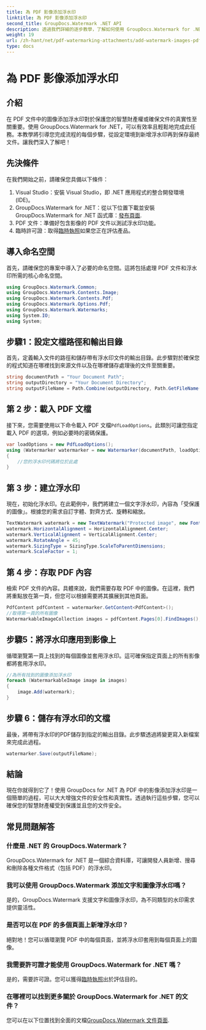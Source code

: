 ```yaml
---
title: 為 PDF 影像添加浮水印
linktitle: 為 PDF 影像添加浮水印
second_title: GroupDocs.Watermark .NET API
description: 透過我們詳細的逐步教學，了解如何使用 GroupDocs.Watermark for .NET 在 PDF 文件中的影像添加浮水印。輕鬆保護您的 PDF。
weight: 19
url: /zh-hant/net/pdf-watermarking-attachments/add-watermark-images-pdf/
type: docs
---
```

# 為 PDF 影像添加浮水印

## 介紹
在 PDF 文件中的圖像添加浮水印對於保護您的智慧財產權或確保文件的真實性至關重要。使用 GroupDocs.Watermark for .NET，可以有效率且輕鬆地完成此任務。本教學將引導您完成流程的每個步驟，從設定環境到新增浮水印再到保存最終文件。讓我們深入了解吧！
## 先決條件
在我們開始之前，請確保您具備以下條件：
1. Visual Studio：安裝 Visual Studio，即 .NET 應用程式的整合開發環境 (IDE)。
2.  GroupDocs.Watermark for .NET：從以下位置下載並安裝 GroupDocs.Watermark for .NET 函式庫：[發布頁面](https://releases.groupdocs.com/Watermark/net/).
3. PDF 文件：準備好包含影像的 PDF 文件以測試浮水印功能。
4. 臨時許可證：取得[臨時執照](https://purchase.groupdocs.com/temporary-license/)如果您正在評估產品。
## 導入命名空間
首先，請確保您的專案中導入了必要的命名空間。這將包括處理 PDF 文件和浮水印所需的核心命名空間。
```csharp
using GroupDocs.Watermark.Common;
using GroupDocs.Watermark.Contents.Image;
using GroupDocs.Watermark.Contents.Pdf;
using GroupDocs.Watermark.Options.Pdf;
using GroupDocs.Watermark.Watermarks;
using System.IO;
using System;
```
## 步驟1：設定文檔路徑和輸出目錄
首先，定義輸入文件的路徑和儲存帶有浮水印文件的輸出目錄。此步驟對於確保您的程式知道在哪裡找到來源文件以及在哪裡儲存處理後的文件至關重要。
```csharp
string documentPath = "Your Document Path";
string outputDirectory = "Your Document Directory";
string outputFileName = Path.Combine(outputDirectory, Path.GetFileName(documentPath));
```
## 第 2 步：載入 PDF 文檔
接下來，您需要使用以下命令載入 PDF 文檔`PdfLoadOptions`。此類別可讓您指定載入 PDF 的選項，例如必要時的密碼保護。
```csharp
var loadOptions = new PdfLoadOptions();
using (Watermarker watermarker = new Watermarker(documentPath, loadOptions))
{
    //您的浮水印代碼將位於此處
}
```
## 第 3 步：建立浮水印
現在，初始化浮水印。在此範例中，我們將建立一個文字浮水印，內容為「受保護的圖像」。根據您的需求自訂字體、對齊方式、旋轉和縮放。
```csharp
TextWatermark watermark = new TextWatermark("Protected image", new Font("Arial", 8));
watermark.HorizontalAlignment = HorizontalAlignment.Center;
watermark.VerticalAlignment = VerticalAlignment.Center;
watermark.RotateAngle = 45;
watermark.SizingType = SizingType.ScaleToParentDimensions;
watermark.ScaleFactor = 1;
```
## 第 4 步：存取 PDF 內容
檢索 PDF 文件的內容。具體來說，我們需要存取 PDF 中的圖像。在這裡，我們將重點放在第一頁，但您可以根據需要將其擴展到其他頁面。
```csharp
PdfContent pdfContent = watermarker.GetContent<PdfContent>();
//取得第一頁的所有圖像
WatermarkableImageCollection images = pdfContent.Pages[0].FindImages();
```
## 步驟5：將浮水印應用到影像上
循環瀏覽第一頁上找到的每個圖像並套用浮水印。這可確保指定頁面上的所有影像都將套用浮水印。
```csharp
//為所有找到的圖像添加浮水印
foreach (WatermarkableImage image in images)
{
    image.Add(watermark);
}
```
## 步驟 6：儲存有浮水印的文檔
最後，將帶有浮水印的PDF儲存到指定的輸出目錄。此步驟透過將變更寫入新檔案來完成此過程。
```csharp
watermarker.Save(outputFileName);
```
## 結論
現在你就得到它了！使用 GroupDocs for .NET 為 PDF 中的影像添加浮水印是一個簡單的過程，可以大大增強文件的安全性和真實性。透過執行這些步驟，您可以確保您的智慧財產權受到保護並且您的文件安全。
## 常見問題解答
### 什麼是 .NET 的 GroupDocs.Watermark？
GroupDocs.Watermark for .NET 是一個綜合資料庫，可讓開發人員新增、搜尋和刪除各種文件格式（包括 PDF）的浮水印。
### 我可以使用 GroupDocs.Watermark 添加文字和圖像浮水印嗎？
是的，GroupDocs.Watermark 支援文字和圖像浮水印，為不同類型的水印需求提供靈活性。
### 是否可以在 PDF 的多個頁面上新增浮水印？
絕對地！您可以循環瀏覽 PDF 中的每個頁面，並將浮水印套用到每個頁面上的圖像。
### 我需要許可證才能使用 GroupDocs.Watermark for .NET 嗎？
是的，需要許可證。您可以獲得[臨時執照](https://purchase.groupdocs.com/temporary-license/)出於評估目的。
### 在哪裡可以找到更多關於 GroupDocs.Watermark for .NET 的文件？
您可以在以下位置找到全面的文檔[GroupDocs.Watermark 文件頁面](https://tutorials.groupdocs.com/Watermark/net/).